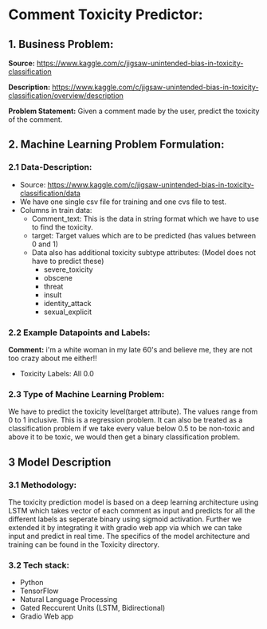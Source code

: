 # Comment Toxicity Predictor:

## 1. Business Problem:
**Source:** https://www.kaggle.com/c/jigsaw-unintended-bias-in-toxicity-classification

**Description:** https://www.kaggle.com/c/jigsaw-unintended-bias-in-toxicity-classification/overview/description

**Problem Statement:** Given a comment made by the user, predict the toxicity of the comment.


## 2. Machine Learning Problem Formulation:

### 2.1 Data-Description: 

- Source: https://www.kaggle.com/c/jigsaw-unintended-bias-in-toxicity-classification/data
- We have one single csv file for training and one cvs file to test.
- Columns in train data:
	- Comment_text: This is the data in string format which we have to use to find the toxicity.
	- target: Target values which are to be predicted (has values between 0 and 1)
	- Data also has additional toxicity subtype attributes: (Model does not have to predict these)
		- severe_toxicity
		- obscene
		- threat
		- insult
		- identity_attack
		- sexual_explicit
	
### 2.2 Example Datapoints and Labels:

**Comment:** i'm a white woman in my late 60's and believe me, they are not too crazy about me either!!

- Toxicity Labels: All 0.0

### 2.3 Type of Machine Learning Problem:
We have to predict the toxicity level(target attribute). The values range from 0 to 1 inclusive. This is a regression problem. It can also be treated as a classification problem if we take every value below 0.5 to be non-toxic and above it to be toxic, we would then get a binary classification problem.

## 3 Model Description
### 3.1 Methodology:
The toxicity prediction model is based on a deep learning architecture using LSTM which takes vector of each comment as input and predicts for all the different labels as seperate binary using sigmoid activation. Further we extended it by integrating it with gradio web app via which we can take input and predict in real time. The specifics of the model architecture and training can be found in the Toxicity directory.
### 3.2 Tech stack:
- Python
- TensorFlow
- Natural Language Processing
- Gated Reccurent Units (LSTM, Bidirectional)
- Gradio Web app
